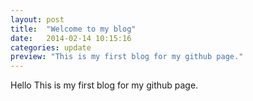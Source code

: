 ```yaml
---
layout: post
title:  "Welcome to my blog"
date:   2014-02-14 10:15:16
categories: update
preview: "This is my first blog for my github page."
---
```


Hello
This is my first blog for my github page.